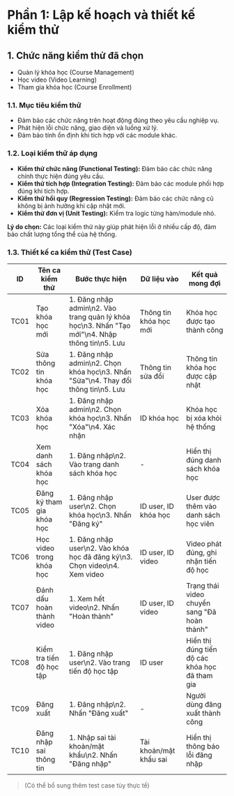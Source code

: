 # Phần 1: Lập kế hoạch và thiết kế kiểm thử

## 1. Chức năng kiểm thử đã chọn
- Quản lý khóa học (Course Management)
- Học video (Video Learning)
- Tham gia khóa học (Course Enrollment)

### 1.1. Mục tiêu kiểm thử
- Đảm bảo các chức năng trên hoạt động đúng theo yêu cầu nghiệp vụ.
- Phát hiện lỗi chức năng, giao diện và luồng xử lý.
- Đảm bảo tính ổn định khi tích hợp với các module khác.

### 1.2. Loại kiểm thử áp dụng
- **Kiểm thử chức năng (Functional Testing):** Đảm bảo các chức năng chính thực hiện đúng yêu cầu.
- **Kiểm thử tích hợp (Integration Testing):** Đảm bảo các module phối hợp đúng khi tích hợp.
- **Kiểm thử hồi quy (Regression Testing):** Đảm bảo các chức năng cũ không bị ảnh hưởng khi cập nhật mới.
- **Kiểm thử đơn vị (Unit Testing):** Kiểm tra logic từng hàm/module nhỏ.

**Lý do chọn:** Các loại kiểm thử này giúp phát hiện lỗi ở nhiều cấp độ, đảm bảo chất lượng tổng thể của hệ thống.

### 1.3. Thiết kế ca kiểm thử (Test Case)
| ID   | Tên ca kiểm thử                | Bước thực hiện                                                                 | Dữ liệu vào                | Kết quả mong đợi                                  |
|------|-------------------------------|-------------------------------------------------------------------------------|----------------------------|---------------------------------------------------|
| TC01 | Tạo khóa học mới              | 1. Đăng nhập admin\n2. Vào trang quản lý khóa học\n3. Nhấn "Tạo mới"\n4. Nhập thông tin\n5. Lưu | Thông tin khóa học mới     | Khóa học được tạo thành công                      |
| TC02 | Sửa thông tin khóa học        | 1. Đăng nhập admin\n2. Chọn khóa học\n3. Nhấn "Sửa"\n4. Thay đổi thông tin\n5. Lưu | Thông tin sửa đổi          | Thông tin khóa học được cập nhật                  |
| TC03 | Xóa khóa học                  | 1. Đăng nhập admin\n2. Chọn khóa học\n3. Nhấn "Xóa"\n4. Xác nhận                | ID khóa học                | Khóa học bị xóa khỏi hệ thống                     |
| TC04 | Xem danh sách khóa học        | 1. Đăng nhập\n2. Vào trang danh sách khóa học                                 | -                          | Hiển thị đúng danh sách khóa học                  |
| TC05 | Đăng ký tham gia khóa học     | 1. Đăng nhập user\n2. Chọn khóa học\n3. Nhấn "Đăng ký"                          | ID user, ID khóa học       | User được thêm vào danh sách học viên             |
| TC06 | Học video trong khóa học      | 1. Đăng nhập user\n2. Vào khóa học đã đăng ký\n3. Chọn video\n4. Xem video     | ID user, ID video          | Video phát đúng, ghi nhận tiến độ học             |
| TC07 | Đánh dấu hoàn thành video     | 1. Xem hết video\n2. Nhấn "Hoàn thành"                                        | ID user, ID video          | Trạng thái video chuyển sang "Đã hoàn thành"      |
| TC08 | Kiểm tra tiến độ học tập      | 1. Đăng nhập user\n2. Vào trang tiến độ học tập                                | ID user                    | Hiển thị đúng tiến độ các khóa học đã tham gia     |
| TC09 | Đăng xuất                     | 1. Đăng nhập\n2. Nhấn "Đăng xuất"                                             | -                          | Người dùng đăng xuất thành công                    |
| TC10 | Đăng nhập sai thông tin       | 1. Nhập sai tài khoản/mật khẩu\n2. Nhấn "Đăng nhập"                            | Tài khoản/mật khẩu sai     | Hiển thị thông báo lỗi đăng nhập                   |

> (Có thể bổ sung thêm test case tùy thực tế)
